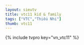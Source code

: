 ```yaml
---
layout: sieutv
title: vtc11 kid & family
tags: ["VTC","Thiếu Nhi"]
thumb: vtc11
---
```

{% include tvpro key="vn_vtc11" %}
